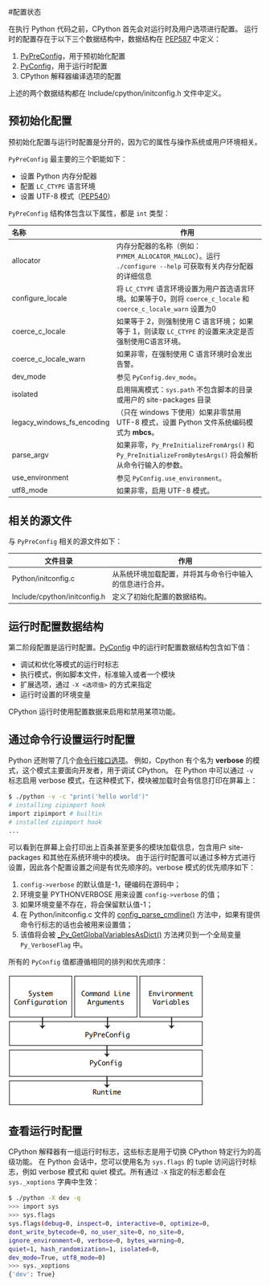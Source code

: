 #配置状态

在执行 Python 代码之前，CPython 首先会对运行时及用户选项进行配置。
运行时的配置存在于以下三个数据结构中，数据结构在 [PEP587](https://peps.python.org/pep-0587/) 中定义：

1.  [PyPreConfig](https://github.com/python/cpython/blob/v3.9.0b1/Include/cpython/initconfig.h#L125)，用于预初始化配置
2.  [PyConfig](https://github.com/python/cpython/blob/v3.9.0b1/Include/cpython/initconfig.h#L416)，用于运行时配置
3.  CPython 解释器编译选项的配置

上述的两个数据结构都在 Include/cpython/initconfig.h 文件中定义。

## 预初始化配置

预初始化配置与运行时配置是分开的，因为它的属性与操作系统或用户环境相关。

`PyPreConfig` 最主要的三个职能如下：

- 设置 Python 内存分配器
- 配置 `LC_CTYPE` 语言环境
- 设置 UTF-8 模式（[PEP540](https://www.python.org/dev/peps/pep-0540/)）

`PyPreConfig` 结构体包含以下属性，都是 `int` 类型：

| 名称                       | 作用                                                         |
| :------------------------- | ------------------------------------------------------------ |
| allocator                  | 内存分配器的名称（例如：`PYMEM_ALLOCATOR_MALLOC`）。运行 `./configure --help` 可获取有关内存分配器的详细信息 |
| configure_locale           | 将 `LC_CTYPE` 语言环境设置为用户首选语言环境。如果等于0，则将 `coerce_c_locale` 和 `coerce_c_locale_warn` 设置为0 |
| coerce_c_locale            | 如果等于 2，则强制使用 C 语言环境； 如果等于 1，则读取 `LC_CTYPE` 的设置来决定是否强制使用C语言环境。 |
| coerce_c_locale_warn       | 如果非零，在强制使用 C 语言环境时会发出告警。                |
| dev_mode                   | 参见 `PyConfig.dev_mode`。                                     |
| isolated                   | 启用隔离模式：`sys.path` 不包含脚本的目录或用户的 site-packages 目录 |
| legacy_windows_fs_encoding | （只在 windows 下使用）如果非零禁用 UTF-8 模式，设置 Python 文件系统编码模式为 **mbcs**。 |
| parse_argv                 | 如果非零，`Py_PreInitializeFromArgs()` 和 `Py_PreInitializeFromBytesArgs()` 将会解析从命令行输入的参数。 |
| use_environment            | 参见 `PyConfig.use_environment`。                              |
| utf8_mode                  | 如果非零，启用 UTF-8 模式。                                  |



## 相关的源文件

与 `PyPreConfig` 相关的源文件如下：

| 文件目录                     | 作用                                                     |
| ---------------------------- | -------------------------------------------------------- |
| Python/initconfig.c          | 从系统环境加载配置，并将其与命令行中输入的信息进行合并。 |
| Include/cpython/initconfig.h | 定义了初始化配置的数据结构。                             |



## 运行时配置数据结构

第二阶段配置是运行时配置。[PyConfig](https://github.com/python/cpython/blob/v3.9.0b1/Include/cpython/initconfig.h#L416) 中的运行时配置数据结构包含如下值：

- 调试和优化等模式的运行时标志
- 执行模式，例如脚本文件，标准输入或者一个模块
- 扩展选项，通过 `-X <选项值>` 的方式来指定
- 运行时设置的环境变量

CPython 运行时使用配置数据来启用和禁用某项功能。

## 通过命令行设置运行时配置

Python 还附带了几个[命令行接口选项](https://docs.python.org/3/using/cmdline.html)。
例如，Cpython 有个名为 **verbose** 的模式，这个模式主要面向开发者，用于调试 CPython。
在 Python 中可以通过 `-v` 标志启用 verbose 模式，在这种模式下，模块被加载时会有信息打印在屏幕上：

```bash
$ ./python -v -c "print('hello world')"
# installing zipimport hook
import zipimport # builtin
# installed zipimport hook
...
```

可以看到在屏幕上会打印出上百条甚至更多的模块加载信息，包含用户 site-packages 和其他在系统环境中的模块。
由于运行时配置可以通过多种方式进行设置，因此各个配置设置之间是有优先顺序的。verbose 模式的优先顺序如下：

1. `config->verbose` 的默认值是-1，硬编码在源码中；
2. 环境变量 PYTHONVERBOSE 用来设置 `config->verbose` 的值；
3. 如果环境变量不存在，将会保留默认值-1；
4. 在 Python/initconfig.c 文件的 [config_parse_cmdline()](https://github.com/python/cpython/blob/v3.9.0b1/Python/initconfig.c#L1875) 方法中，如果有提供命令行标志的话也会被用来设置值；
5. 该值将会被 [_Py_GetGlobalVariablesAsDict()](https://github.com/python/cpython/blob/v3.9.0b1/Python/initconfig.c#L167) 方法拷贝到一个全局变量 `Py_VerboseFlag` 中。

所有的 `PyConfig` 值都遵循相同的排列和优先顺序：

![图6.1.1 运行时配置顺序](<../.gitbook/assets/图6.1.1 运行时配置顺序.png>)

## 查看运行时配置

CPython 解释器有一组运行时标志，这些标志是用于切换 CPython 特定行为的高级功能。 在 Python 会话中，您可以使用名为 `sys.flags` 的 tuple 访问运行时标志，例如 verbose 模式和 quiet 模式。所有通过 `-X` 指定的标志都会在 `sys._xoptions` 字典中生效：

```bash
$ ./python -X dev -q
>>> import sys
>>> sys.flags
sys.flags(debug=0, inspect=0, interactive=0, optimize=0,
dont_write_bytecode=0, no_user_site=0, no_site=0,
ignore_environment=0, verbose=0, bytes_warning=0,
quiet=1, hash_randomization=1, isolated=0,
dev_mode=True, utf8_mode=0)
>>> sys._xoptions
{'dev': True}
```
